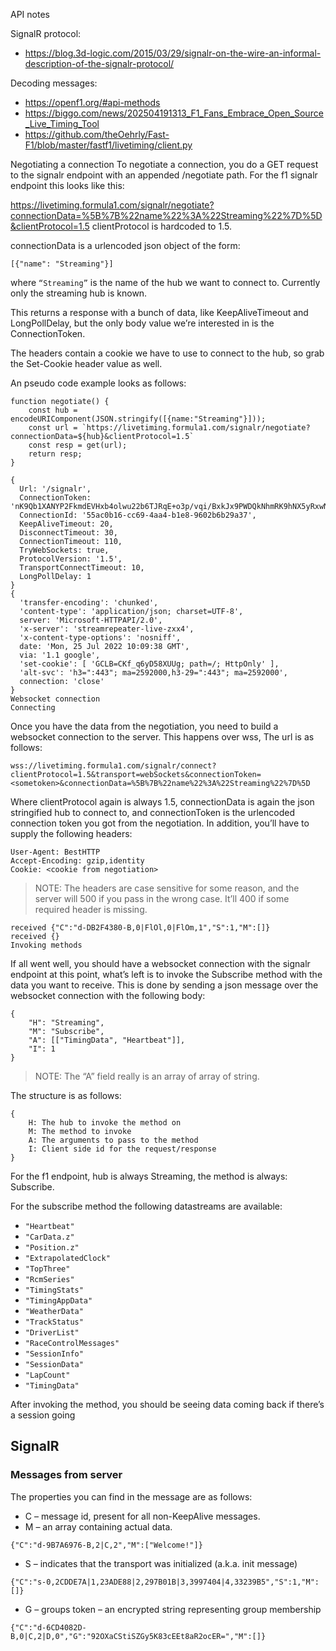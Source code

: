 API notes

SignalR protocol:
- https://blog.3d-logic.com/2015/03/29/signalr-on-the-wire-an-informal-description-of-the-signalr-protocol/

Decoding messages:
- https://openf1.org/#api-methods
- https://biggo.com/news/202504191313_F1_Fans_Embrace_Open_Source_Live_Timing_Tool
- https://github.com/theOehrly/Fast-F1/blob/master/fastf1/livetiming/client.py


Negotiating a connection
To negotiate a connection, you do a GET request to the signalr endpoint with an appended /negotiate path. For the f1 signalr endpoint this looks like this:

https://livetiming.formula1.com/signalr/negotiate?connectionData=%5B%7B%22name%22%3A%22Streaming%22%7D%5D&clientProtocol=1.5
clientProtocol is hardcoded to 1.5.

connectionData is a urlencoded json object of the form:
```
[{"name": "Streaming"}]
```
where `“Streaming”` is the name of the hub we want to connect to. Currently only the streaming hub is known.

This returns a response with a bunch of data, like KeepAliveTimeout and LongPollDelay, but the only body value we’re interested in is the ConnectionToken.

The headers contain a cookie we have to use to connect to the hub, so grab the Set-Cookie header value as well.

An pseudo code example looks as follows:
```
function negotiate() {
	const hub = encodeURIComponent(JSON.stringify([{name:"Streaming"}]));
	const url = `https://livetiming.formula1.com/signalr/negotiate?connectionData=${hub}&clientProtocol=1.5`
	const resp = get(url);
	return resp;
}

{
  Url: '/signalr',
  ConnectionToken: 'nK9Qb1XANYP2FkmdEVHxb4olwu22b6TJRqE+o3p/vqi/BxkJx9PWDQkNhmRK9hNX5yRxwN0MpJL1N7tPc6aqC4nHkVveXmJYHEhCLlm4IK5VPpPIGG423nPJkb0sSOXX',
  ConnectionId: '55ac0b16-cc69-4aa4-b1e8-9602b6b29a37',
  KeepAliveTimeout: 20,
  DisconnectTimeout: 30,
  ConnectionTimeout: 110,
  TryWebSockets: true,
  ProtocolVersion: '1.5',
  TransportConnectTimeout: 10,
  LongPollDelay: 1
}
{
  'transfer-encoding': 'chunked',
  'content-type': 'application/json; charset=UTF-8',
  server: 'Microsoft-HTTPAPI/2.0',
  'x-server': 'streamrepeater-live-zxx4',
  'x-content-type-options': 'nosniff',
  date: 'Mon, 25 Jul 2022 10:09:38 GMT',
  via: '1.1 google',
  'set-cookie': [ 'GCLB=CKf_q6yD58XUUg; path=/; HttpOnly' ],
  'alt-svc': 'h3=":443"; ma=2592000,h3-29=":443"; ma=2592000',
  connection: 'close'
}
Websocket connection
Connecting
```
Once you have the data from the negotiation, you  need to build a websocket connection to the server. This happens over wss, The url is as follows:

```
wss://livetiming.formula1.com/signalr/connect?clientProtocol=1.5&transport=webSockets&connectionToken=<sometoken>&connectionData=%5B%7B%22name%22%3A%22Streaming%22%7D%5D
```

Where clientProtocol again is always 1.5, connectionData is again the json stringified hub to connect to, and connectionToken is the urlencoded connection token you got from the negotiation. In addition, you’ll have to supply the following headers:

```
User-Agent: BestHTTP
Accept-Encoding: gzip,identity
Cookie: <cookie from negotiation>
```
>NOTE: The headers are case sensitive for some reason, and the server will 500 if you pass in the wrong case. It’ll 400 if some required header is missing.

```
received {"C":"d-DB2F4380-B,0|FlOl,0|FlOm,1","S":1,"M":[]}
received {}
Invoking methods
```
If all went well, you should have a websocket connection with the signalr endpoint at this point, what’s left is to invoke the Subscribe method with the data you want to receive. This is done by sending a json message over the websocket connection with the following body:

```
{
	"H": "Streaming",
	"M": "Subscribe",
	"A": [["TimingData", "Heartbeat"]],
	"I": 1
}
```
>NOTE: The “A” field really is an array of array of string.

The structure is as follows:
```
{
	H: The hub to invoke the method on
	M: The method to invoke
	A: The arguments to pass to the method
	I: Client side id for the request/response
}
```
For the f1 endpoint, hub is always Streaming, the method is always: Subscribe.

For the subscribe method the following datastreams are available:

- `"Heartbeat"`
- `"CarData.z"`
- `"Position.z"`
- `"ExtrapolatedClock"`
- `"TopThree"`
- `"RcmSeries"`
- `"TimingStats"`
- `"TimingAppData"`
- `"WeatherData"`
- `"TrackStatus"`
- `"DriverList"`
- `"RaceControlMessages"`
- `"SessionInfo"`
- `"SessionData"`
- `"LapCount"`
- `"TimingData"`

After invoking the method, you should be seeing data coming back if there’s a session going 

## SignalR

### Messages from server
The properties you can find in the message are as follows:

- C – message id, present for all non-KeepAlive messages. 
- M – an array containing actual data.

`{"C":"d-9B7A6976-B,2|C,2","M":["Welcome!"]}`

- S – indicates that the transport was initialized (a.k.a. init message)

```
{"C":"s-0,2CDDE7A|1,23ADE88|2,297B01B|3,3997404|4,33239B5","S":1,"M":[]}
```

- G – groups token – an encrypted string representing group membership

```
{"C":"d-6CD4082D-B,0|C,2|D,0","G":"92OXaCStiSZGy5K83cEEt8aR2ocER=","M":[]}
```
